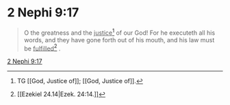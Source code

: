 # 2 Nephi 9:17

> O the greatness and the <u>justice</u>[^a] of our God! For he executeth all his words, and they have gone forth out of his mouth, and his law must be <u>fulfilled</u>[^b] .

[2 Nephi 9:17](https://www.churchofjesuschrist.org/study/scriptures/bofm/2-ne/9?lang=eng&id=p17#p17)


[^a]: TG [[God, Justice of]]; [[God, Justice of]].
[^b]: [[Ezekiel 24.14|Ezek. 24:14.]]
